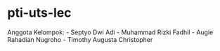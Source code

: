 # pti-uts-lec
Anggota Kelompok: - Septyo Dwi Adi
                  - Muhammad Rizki Fadhil
                  - Augie Rahadian Nugroho
                  - Timothy Augusta Christopher
